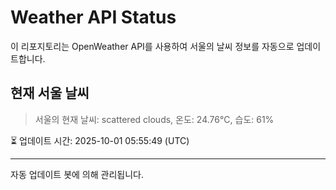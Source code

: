 
# Weather API Status

이 리포지토리는 OpenWeather API를 사용하여 서울의 날씨 정보를 자동으로 업데이트합니다.

## 현재 서울 날씨
> 서울의 현재 날씨: scattered clouds, 온도: 24.76°C, 습도: 61%

⏳ 업데이트 시간: 2025-10-01 05:55:49 (UTC)

---
자동 업데이트 봇에 의해 관리됩니다.
